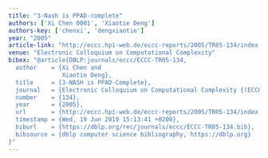 ```yaml
---
title: "3-Nash is PPAD-complete"
authors: ['Xi Chen 0001', 'Xiaotie Deng']
authors-key: ['chenxi', 'dengxiaotie']
year: "2005"
article-link: "http://eccc.hpi-web.de/eccc-reports/2005/TR05-134/index.html"
venue: "Electronic Colloquium on Computational Complexity"
bibex: "@article{DBLP:journals/eccc/ECCC-TR05-134,
  author    = {Xi Chen and
               Xiaotie Deng},
  title     = {3-NASH is PPAD-Complete},
  journal   = {Electronic Colloquium on Computational Complexity {(ECCC)}},
  number    = {134},
  year      = {2005},
  url       = {http://eccc.hpi-web.de/eccc-reports/2005/TR05-134/index.html},
  timestamp = {Wed, 19 Jun 2019 15:13:41 +0200},
  biburl    = {https://dblp.org/rec/journals/eccc/ECCC-TR05-134.bib},
  bibsource = {dblp computer science bibliography, https://dblp.org}
}"
---
```

